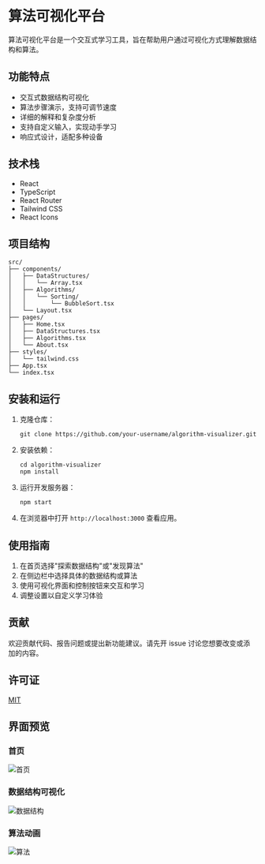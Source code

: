 # 算法可视化平台

算法可视化平台是一个交互式学习工具，旨在帮助用户通过可视化方式理解数据结构和算法。

## 功能特点

- 交互式数据结构可视化
- 算法步骤演示，支持可调节速度
- 详细的解释和复杂度分析
- 支持自定义输入，实现动手学习
- 响应式设计，适配多种设备

## 技术栈

- React
- TypeScript
- React Router
- Tailwind CSS
- React Icons

## 项目结构

```
src/
├── components/
│   ├── DataStructures/
│   │   └── Array.tsx
│   ├── Algorithms/
│   │   └── Sorting/
│   │       └── BubbleSort.tsx
│   └── Layout.tsx
├── pages/
│   ├── Home.tsx
│   ├── DataStructures.tsx
│   ├── Algorithms.tsx
│   └── About.tsx
├── styles/
│   └── tailwind.css
├── App.tsx
└── index.tsx
```

## 安装和运行

1. 克隆仓库：
   ```
   git clone https://github.com/your-username/algorithm-visualizer.git
   ```

2. 安装依赖：
   ```
   cd algorithm-visualizer
   npm install
   ```

3. 运行开发服务器：
   ```
   npm start
   ```

4. 在浏览器中打开 `http://localhost:3000` 查看应用。

## 使用指南

1. 在首页选择"探索数据结构"或"发现算法"
2. 在侧边栏中选择具体的数据结构或算法
3. 使用可视化界面和控制按钮来交互和学习
4. 调整设置以自定义学习体验

## 贡献

欢迎贡献代码、报告问题或提出新功能建议。请先开 issue 讨论您想要改变或添加的内容。

## 许可证

[MIT](https://choosealicense.com/licenses/mit/)

## 界面预览

### 首页
![首页](./public/images/home-preview.png)

### 数据结构可视化
![数据结构](./public/images/data-structure-preview.png)

### 算法动画
![算法](./public/images/algorithm-preview.png)
